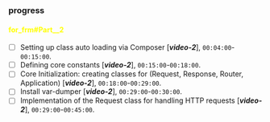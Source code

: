 ### progress

#### <span style="color: yellow;"> for_frm#Part__2</span>

- [ ] Setting up class auto loading via Composer [___video-2___], `00:04:00`-`00:15:00`.
- [ ] Defining core constants [___video-2___], `00:15:00`-`00:18:00`.
- [ ] Core Initialization: creating classes for (Request, Response, Router, Application) [___video-2___], `00:18:00`-`00:29:00`.
- [ ] Install var-dumper [___video-2___], `00:29:00`-`00:30:00`.
- [ ] Implementation of the Request class for handling HTTP requests [___video-2___], `00:29:00`-`00:45:00`.
